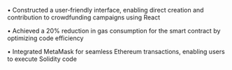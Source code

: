 • Constructed a user-friendly interface, enabling direct creation and contribution to crowdfunding campaigns using React

• Achieved a 20% reduction in gas consumption for the smart contract by optimizing code efficiency

• Integrated MetaMask for seamless Ethereum transactions, enabling users to execute Solidity code
